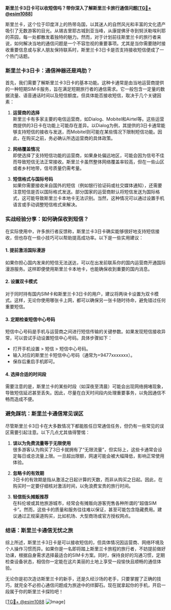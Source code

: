 **斯里兰卡3日卡可以收短信吗？带你深入了解斯里兰卡旅行通信问题[[TG💪+ @esim1088](https://t.me/s/esim1088)]**

斯里兰卡，这个位于印度洋上的热带岛国，以其迷人的自然风光和丰富的文化遗产吸引了无数游客的目光。从锡吉里耶古城到亚当峰，从康提佛牙寺到努沃勒埃利耶的茶园，每一处都散发着独特的魅力。然而，对于计划前往斯里兰卡的旅行者来说，如何解决当地的通信问题是一个不容忽视的重要事项。尤其是当你需要随时接收重要信息或与家人朋友保持联系时，斯里兰卡3日卡是否支持接收短信便成了一个热门话题。

### 斯里兰卡3日卡：通信神器还是鸡肋？

首先，我们需要了解斯里兰卡3日卡的基本功能。这种卡通常是由当地运营商提供的一种短期SIM卡服务，旨在满足短期旅行者的通信需求。它一般包含一定量的数据流量、语音通话时间以及短信额度。但具体能否接收短信，取决于几个关键因素：

1. **运营商的选择**  
   斯里兰卡有多家主要的电信运营商，如Dialog、Mobitel和Airtel等。这些运营商提供的3日卡在功能上可能存在差异。以Dialog为例，其提供的3日卡通常能够支持短信的接收与发送，而Mobitel则可能在某些情况下限制短信功能。因此，在购买之前，务必确认所选运营商的具体政策。

2. **网络覆盖情况**  
   即使选择了支持短信功能的运营商，如果身处偏远地区，可能会因为信号不佳而导致短信无法正常接收。斯里兰卡虽然整体网络覆盖率较高，但在一些山区或者乡村地带，信号质量仍需考量。

3. **短信格式与国际号码**  
   如果你需要接收来自国外的短信（例如银行验证码或社交媒体通知），还需要注意短信是否以国际格式发送。部分国家的运营商默认将短信发送为国际格式，这可能导致斯里兰卡本地卡无法识别。当然，这种情况可以通过设置手机语言或手动调整短信格式来解决。

### 实战经验分享：如何确保收到短信？

在实际使用中，许多旅行者反馈称，斯里兰卡3日卡确实能够很好地支持短信接收，但也存在一些小技巧可以帮助提高成功率。以下是一些实用建议：

#### 1. 提前激活国际漫游
如果你担心国内发来的短信无法送达，可以在出发前联系你的国内运营商开通国际漫游服务。这样即便使用斯里兰卡本地卡，也能确保收到重要的国内消息。

#### 2. 设置双卡模式
对于同时持有国内SIM卡和斯里兰卡3日卡的用户，建议将两块卡设置为双卡模式。这样，无论你使用哪张卡上网，都可以确保另一张卡随时待命，避免错过任何重要短信。

#### 3. 定期检查短信中心号码
短信中心号码是手机与运营商之间进行短信传输的关键参数。如果发现短信接收异常，可以尝试手动设置短信中心号码。具体步骤如下：
- 打开手机设置 > 短信 > 短信中心号码。
- 输入对应的斯里兰卡短信中心号码（通常为+9477xxxxxxx）。
- 保存后重启手机即可。

#### 4. 选择合适的时间段
需要注意的是，斯里兰卡的某些时段（如深夜至清晨）可能会出现网络拥堵现象，导致短信延迟甚至丢失。因此，尽量在白天时间段内处理重要事务，以免因通信不畅而造成不便。

### 避免踩坑：斯里兰卡通信常见误区

尽管斯里兰卡3日卡在大多数情况下都能胜任日常通信任务，但仍有一些常见的误区需要引起注意。以下几点尤其值得警惕：

1. **误以为免费流量等于无限使用**  
   很多游客认为购买了3日卡就拥有了“无限流量”，但实际上，这些卡通常会设定每日或总流量上限。一旦超出限额，网速可能会被大幅降低，影响正常使用体验。

2. **忽略卡的有效期**  
   3日卡的有效期是指从激活之日起计算的天数，而非从购买之日起。因此，在购买时一定要仔细核对激活时间，以免浪费宝贵的旅行时间。

3. **轻信街头摊贩推荐**  
   在科伦坡或其他旅游城市，经常会有摊贩向游客兜售各种所谓的“超值SIM卡”。然而，这些卡的质量和服务往往难以保证，甚至可能包含隐藏费用。建议通过正规渠道购买，比如机场、大型商场或官方授权网点。

### 结语：斯里兰卡通信无忧之旅

综上所述，斯里兰卡3日卡是可以接收短信的，但具体情况因运营商、网络环境及个人操作习惯而异。如果你是一名即将踏上斯里兰卡旅程的旅行者，不妨提前做好功课，根据自身需求选择最适合的SIM卡方案。同时，保持良好的沟通习惯，定期检查设备状态，相信你一定能在这片美丽的土地上享受一段愉快且顺畅的通信体验。

无论你是初次造访斯里兰卡的新手，还是久经沙场的老手，只要掌握了正确的技巧，就完全不必担心通信问题成为旅途中的绊脚石。现在就拿起你的手机，开启一段属于你的斯里兰卡探险吧！

[[TG💪+ @esim1088](https://t.me/s/esim1088) ![Image](https://i.postimg.cc/4NQfJmqS/Snipaste-2025-05-13-00-14-12.png)]